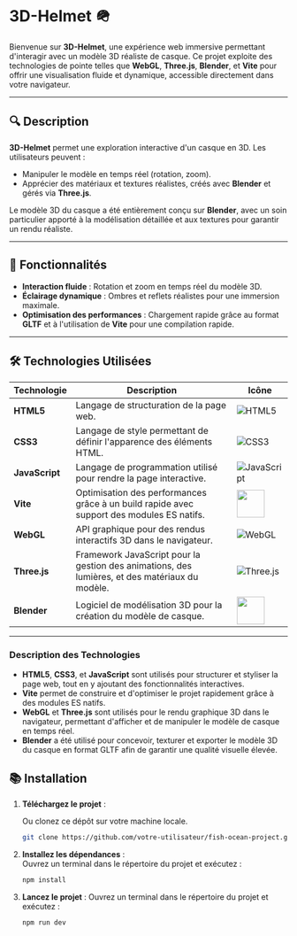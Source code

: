 # 3D-Helmet 🪖 

Bienvenue sur **3D-Helmet**, une expérience web immersive permettant d'interagir avec un modèle 3D réaliste de casque. Ce projet exploite des technologies de pointe telles que **WebGL**, **Three.js**, **Blender**, et **Vite** pour offrir une visualisation fluide et dynamique, accessible directement dans votre navigateur.

---

## 🔍 Description

**3D-Helmet** permet une exploration interactive d'un casque en 3D. Les utilisateurs peuvent :
- Manipuler le modèle en temps réel (rotation, zoom).
- Apprécier des matériaux et textures réalistes, créés avec **Blender** et gérés via **Three.js**.

Le modèle 3D du casque a été entièrement conçu sur **Blender**, avec un soin particulier apporté à la modélisation détaillée et aux textures pour garantir un rendu réaliste.

---

## 🚀 Fonctionnalités

- **Interaction fluide** : Rotation et zoom en temps réel du modèle 3D.
- **Éclairage dynamique** : Ombres et reflets réalistes pour une immersion maximale.
- **Optimisation des performances** : Chargement rapide grâce au format **GLTF** et à l'utilisation de **Vite** pour une compilation rapide.

---

## 🛠 **Technologies Utilisées**

| Technologie      | Description                                                                                    | Icône                                                                     |
|------------------|------------------------------------------------------------------------------------------------|---------------------------------------------------------------------------|
| **HTML5**        | Langage de structuration de la page web.                                                       | ![HTML5](https://img.icons8.com/ios-filled/50/000000/html-5.png)          |
| **CSS3**         | Langage de style permettant de définir l'apparence des éléments HTML.                          | ![CSS3](https://img.icons8.com/ios-filled/50/000000/css3.png)             |
| **JavaScript**   | Langage de programmation utilisé pour rendre la page interactive.                              | ![JavaScript](https://img.icons8.com/ios-filled/50/000000/javascript.png) |
| **Vite**         | Optimisation des performances grâce à un build rapide avec support des modules ES natifs.      | <img src="https://vitejs.dev/logo.svg" width="50" />                      |
| **WebGL**        | API graphique pour des rendus interactifs 3D dans le navigateur.                               | ![WebGL](https://img.icons8.com/ios-filled/50/000000/webgl.png)           |
| **Three.js**     | Framework JavaScript pour la gestion des animations, des lumières, et des matériaux du modèle. | ![Three.js](https://threejs.org/favicon.ico)                              |
| **Blender**      | Logiciel de modélisation 3D pour la création du modèle de casque.                              | <img src="https://www.blender.org/favicon.ico" width="50" />              |

---

### Description des Technologies

- **HTML5**, **CSS3**, et **JavaScript** sont utilisés pour structurer et styliser la page web, tout en y ajoutant des fonctionnalités interactives.
- **Vite** permet de construire et d'optimiser le projet rapidement grâce à des modules ES natifs.
- **WebGL** et **Three.js** sont utilisés pour le rendu graphique 3D dans le navigateur, permettant d'afficher et de manipuler le modèle de casque en temps réel.
- **Blender** a été utilisé pour concevoir, texturer et exporter le modèle 3D du casque en format GLTF afin de garantir une qualité visuelle élevée.



## 📚 **Installation**  

1. **Téléchargez le projet** :
   
   Ou clonez ce dépôt sur votre machine locale.
   ```bash
   git clone https://github.com/votre-utilisateur/fish-ocean-project.git
2. **Installez les dépendances** :  
   Ouvrez un terminal dans le répertoire du projet et exécutez :  
   ```bash
   npm install

3. **Lancez le projet** :
   Ouvrez un terminal dans le répertoire du projet et exécutez :
   ```bash
   npm run dev
